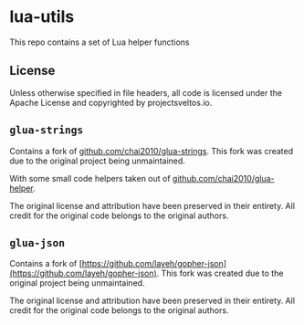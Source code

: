 # lua-utils
This repo contains a set of Lua helper functions

## License

Unless otherwise specified in file headers, all code is licensed under the Apache License
and copyrighted by projectsveltos.io.

## `glua-strings`

Contains a fork of [github.com/chai2010/glua-strings](https://github.com/chai2010/glua-strings).
This fork was created due to the original project being unmaintained.

With some small code helpers taken out of [github.com/chai2010/glua-helper](github.com/chai2010/glua-helper).

The original license and attribution have been preserved in their entirety.
All credit for the original code belongs to the original authors.

## `glua-json`

Contains a fork of [https://github.com/layeh/gopher-json](https://github.com/layeh/gopher-json).
This fork was created due to the original project being unmaintained.

The original license and attribution have been preserved in their entirety.
All credit for the original code belongs to the original authors.
